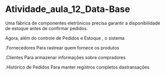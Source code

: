 # Atividade_aula_12_Data-Base

Uma fábrica de componentes eletrônicos precisa garantir a disponibilidade de estoque antes de confirmar pedidos.


Agora, além do controle de Pedidos e Estoque , o sistema

.Fornecedores Para rastrear quem fornece os produtos

.Clientes Para armazenar informações sobre compradores

.Histórico de Pedidos Para manter registros completos dastransações
